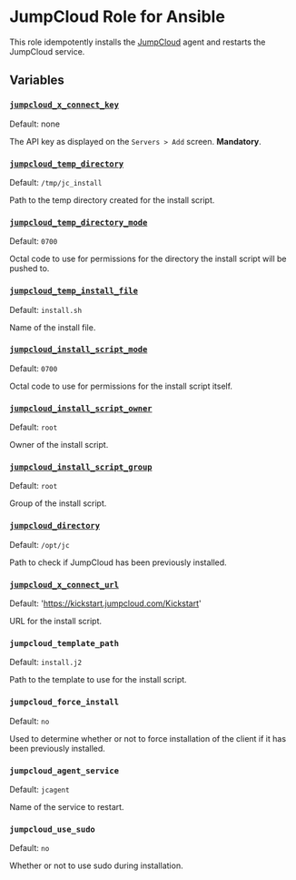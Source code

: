 # JumpCloud Role for Ansible
This role idempotently installs the [JumpCloud][jumpcloud] agent and restarts the JumpCloud service.

## Variables

### [`jumpcloud_x_connect_key`][jc-x-connect-key]
Default: none

The API key as displayed on the `Servers > Add` screen. **Mandatory**.

### [`jumpcloud_temp_directory`][jc-temp-directory]
Default: `/tmp/jc_install`

Path to the temp directory created for the install script.
### [`jumpcloud_temp_directory_mode`][jc-temp-directory-mode]
Default: `0700`

Octal code to use for permissions for the directory the install script will be pushed to.

### [`jumpcloud_temp_install_file`][jc-temp-install-file]
Default: `install.sh`

Name of the install file.

### [`jumpcloud_install_script_mode`][jc-install-script-mode]
Default: `0700`

Octal code to use for permissions for the install script itself.

### [`jumpcloud_install_script_owner`][jc-install-script-owner]
Default: `root`

Owner of the install script.

### [`jumpcloud_install_script_group`][jc-install-script-group]
Default: `root`

Group of the install script.

### [`jumpcloud_directory`][jc-directory]
Default: `/opt/jc`

Path to check if JumpCloud has been previously installed.

### [`jumpcloud_x_connect_url`][jc-x-connect-url]
Default: 'https://kickstart.jumpcloud.com/Kickstart'

URL for the install script.

### `jumpcloud_template_path`
Default: `install.j2`

Path to the template to use for the install script.

### `jumpcloud_force_install`
Default: `no`

Used to determine whether or not to force installation of the client if it has been previously installed.

### `jumpcloud_agent_service`
Default: `jcagent`

Name of the service to restart.

### `jumpcloud_use_sudo`
Default: `no`

Whether or not to use sudo during installation.

[jumpcloud]: 				https://jumpcloud.com "JumpCloud website"
[jc-x-connect-key]:  		https://github.com/shrikeh/ansible-jumpcloud/blob/master/defaults/main.yml#L4 "Link to variable on master"
[jc-temp-directory]: 		https://github.com/shrikeh/ansible-jumpcloud/blob/master/defaults/main.yml#L4 "Link to variable on master"
[jc-temp-directory-mode]: 	https://github.com/shrikeh/ansible-jumpcloud/blob/master/defaults/main.yml#L5 "Link to variable on master"
[jc-temp-install-file]:		https://github.com/shrikeh/ansible-jumpcloud/blob/master/defaults/main.yml#L6 "Link to variable on master"
[jc-install-script-mode]:	https://github.com/shrikeh/ansible-jumpcloud/blob/master/defaults/main.yml#L7 "Link to variable on master"
[jc-install-script-owner]: https://github.com/shrikeh/ansible-jumpcloud/blob/master/defaults/main.yml#L9 "Link to variable on master"
[jc-install-script-group]: https://github.com/shrikeh/ansible-jumpcloud/blob/master/defaults/main.yml#L10 "Link to variable on master"
[jc-directory]: 			https://github.com/shrikeh/ansible-jumpcloud/blob/master/defaults/main.yml#L12 "Link to variable on master"
[jc-x-connect-url]: 		https://github.com/shrikeh/ansible-jumpcloud/blob/master/defaults/main.yml#L13 "Link to variable on master"

